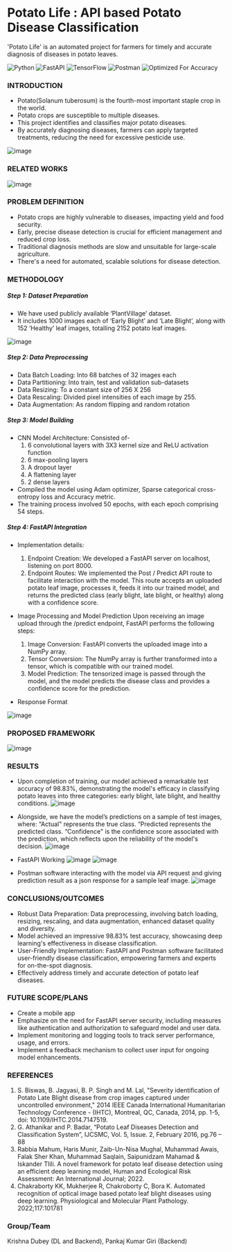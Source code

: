 # Potato Life : API based Potato Disease Classification 

'Potato Life' is an automated project for farmers for timely and accurate diagnosis of diseases in potato leaves.

![Python](https://img.shields.io/badge/Python-3776AB?style=for-the-badge&logo=python&logoColor=white)
![FastAPI](https://img.shields.io/badge/FastAPI-005571?style=for-the-badge&logo=fastapi)
![TensorFlow](https://img.shields.io/badge/TensorFlow-FF6F00?style=for-the-badge&logo=tensorflow&logoColor=white)
![Postman](https://img.shields.io/badge/Postman-FF6C37?style=for-the-badge&logo=postman&logoColor=white)
![Optimized For Accuracy](https://img.shields.io/badge/Metric--Focused-Accuracy-yellowgreen?style=for-the-badge)


### INTRODUCTION
- Potato(Solanum tuberosum) is the fourth-most important staple crop in the world.   
- Potato crops are susceptible to multiple diseases.
- This project identifies and classifies major potato diseases.
- By accurately diagnosing diseases, farmers can apply targeted treatments, reducing the need for excessive pesticide use.

![image](https://github.com/KD-Blitz/PotatoLife/assets/118080140/d31e8943-9e5d-4524-b15a-141998694ce5)

### RELATED WORKS
![image](https://github.com/KD-Blitz/PotatoLife/assets/118080140/2cf49bb6-f4da-4457-b784-1043395233ba)

### PROBLEM DEFINITION
- Potato crops are highly vulnerable to diseases, impacting yield and food security.
- Early, precise disease detection is crucial for efficient management and reduced crop loss.
- Traditional diagnosis methods are slow and unsuitable for large-scale agriculture.
- There's a need for automated, scalable solutions for disease detection.

### METHODOLOGY
##### Step 1: Dataset Preparation
- We have used publicly available ‘PlantVillage’ dataset.
- It includes 1000 images each of ‘Early Blight’ and ‘Late Blight’, along with 152 ‘Healthy’ leaf images, totalling 2152 potato leaf images.

![image](https://github.com/KD-Blitz/PotatoLife/assets/118080140/2414525f-a9c3-41ce-a4dd-168be5820b1c)

##### Step 2: Data Preprocessing
- Data Batch Loading: Into 68 batches of 32 images each
- Data Partitioning: Into train, test and validation sub-datasets
- Data Resizing: To a constant size of 256 X 256
- Data Rescaling: Divided pixel intensities of each image by 255.
- Data Augmentation: As random flipping and random rotation

##### Step 3: Model Building
- CNN Model Architecture: Consisted of-
  1) 6 convolutional layers with 3X3 kernel size and ReLU activation function
  2) 6 max-pooling layers 
  3) A dropout layer
  4) A flattening layer
  5) 2 dense layers
- Compiled the model using Adam optimizer, Sparse categorical cross-entropy loss and Accuracy metric.
- The training process involved 50 epochs, with each epoch comprising 54 steps.

##### Step 4: FastAPI Integration
- Implementation details:
  1) Endpoint Creation: We developed a FastAPI server on localhost, listening on port 8000.
  2) Endpoint Routes: We implemented the Post / Predict API route to facilitate interaction with the model. This route accepts an uploaded potato leaf image, processes it, feeds it into our trained model, and returns the predicted class (early blight, late blight, or healthy) along with a confidence score.
- Image Processing and Model Prediction
Upon receiving an image upload through the /predict endpoint, FastAPI performs the following steps:
  1) Image Conversion: FastAPI converts the uploaded image into a NumPy array.
  2) Tensor Conversion: The NumPy array is further transformed into a tensor, which is compatible with our trained model.
  3) Model Prediction: The tensorized image is passed through the model, and the model predicts the disease class and provides a confidence score for the prediction.

- Response Format

![image](https://github.com/KD-Blitz/PotatoLife/assets/118080140/f0d62ccf-869c-4c59-a73b-b9d561cb1255)

### PROPOSED FRAMEWORK
![image](https://github.com/KD-Blitz/PotatoLife/assets/118080140/c0f5cebc-a9d3-4870-81b5-8abd416b20c0)

### RESULTS
- Upon completion of training, our model achieved a remarkable test accuracy of 98.83%, demonstrating the model's efficacy in classifying potato leaves into three categories: early blight, late blight, and healthy conditions.
![image](https://github.com/KD-Blitz/PotatoLife/assets/118080140/d4a77d8c-e31f-41f6-b59f-0fce38e70c95)

- Alongside, we have the model’s predictions on a sample of test images, where:
   “Actual" represents the true class.
   “Predicted represents the predicted class.
   “Confidence" is the confidence score associated with the prediction, which reflects upon the reliability of the model's decision.
![image](https://github.com/KD-Blitz/PotatoLife/assets/118080140/199ceb75-6bd8-4ab3-9f99-a75f5dcf4ddb)

- FastAPI Working
![image](https://github.com/KD-Blitz/PotatoLife/assets/118080140/7798b018-aef7-4b34-b0af-c73fae61cb29)
![image](https://github.com/KD-Blitz/PotatoLife/assets/118080140/2443d89d-37e4-423d-af33-11f3fdf755dd)


- Postman software interacting with the model via API request and giving prediction result as a json response for a sample leaf image.
![image](https://github.com/KD-Blitz/PotatoLife/assets/118080140/349da7dc-f94e-420e-a528-1d6fbfc74606)

### CONCLUSIONS/OUTCOMES
- Robust Data Preparation: Data preprocessing, involving batch loading, resizing, rescaling, and data augmentation, enhanced dataset quality and diversity.
- Model achieved an impressive 98.83% test accuracy, showcasing deep learning's effectiveness in disease classification.
- User-Friendly Implementation: FastAPI and Postman software facilitated user-friendly disease classification, empowering farmers and experts for on-the-spot diagnosis.
- Effectively address timely and accurate detection of potato leaf diseases.

### FUTURE SCOPE/PLANS
- Create a mobile app
- Emphasize on the need for FastAPI server security, including measures like authentication and authorization to safeguard model and user data.
- Implement monitoring and logging tools to track server performance, usage, and errors. 
- Implement a feedback mechanism to collect user input for ongoing model enhancements.

### REFERENCES
1) S. Biswas, B. Jagyasi, B. P. Singh and M. Lal, "Severity identification of Potato Late Blight disease from crop images captured under uncontrolled environment," 2014 IEEE Canada International Humanitarian Technology Conference - (IHTC), Montreal, QC, Canada, 2014, pp. 1-5, doi: 10.1109/IHTC.2014.7147519.
2) G. Athanikar and P. Badar, “Potato Leaf Diseases Detection and Classification System”, IJCSMC, Vol. 5, Issue. 2, February 2016, pg.76 – 88
3) Rabbia Mahum, Haris Munir, Zaib-Un-Nisa Mughal, Muhammad Awais, Falak Sher Khan, Muhammad Saqlain, Saipunidzam Mahamad & Iskander Tlili. A novel framework for potato leaf disease detection using an efficient deep learning model, Human and Ecological Risk Assessment: An International Journal; 2022.
4) Chakraborty KK, Mukherjee R, Chakroborty C, Bora K. Automated recognition of optical image based potato leaf blight diseases using deep learning. Physiological and Molecular Plant Pathology. 2022;117:101781

### Group/Team
Krishna Dubey (DL and Backend), Pankaj Kumar Giri (Backend)
